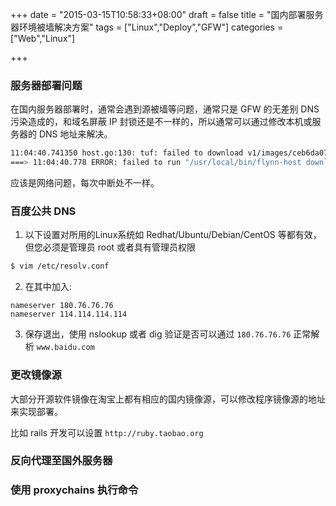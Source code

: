 +++
date = "2015-03-15T10:58:33+08:00"
draft = false
title = "国内部署服务器环境被墙解决方案"
tags = ["Linux","Deploy","GFW"]
categories = ["Web","Linux"]

+++

### 服务器部署问题

在国内服务器部署时，通常会遇到源被墙等问题，通常只是 GFW 的无差别 DNS 污染造成的，和域名屏蔽 IP 封锁还是不一样的，所以通常可以通过修改本机或服务器的 DNS 地址来解决。

```bash
11:04:40.741350 host.go:130: tuf: failed to download v1/images/ceb6da07e96d7c6e732af955c9b6f64618b4c3a3cf7c7b2a7cdad07e8af227b3/layer: read tcp 54.230.159.50:443: connection reset by peer
===> 11:04:40.778 ERROR: failed to run "/usr/local/bin/flynn-host download --repository https://dl.flynn.io/tuf --tuf-db /etc/flynn/tuf.db --config-dir /etc/flynn --bin-dir /usr/local/bin", exit status 1
```

应该是网络问题，每次中断处不一样。

### 百度公共 DNS

1. 以下设置对所用的Linux系统如 Redhat/Ubuntu/Debian/CentOS 等都有效，但您必须是管理员 root 或者具有管理员权限
```bash
$ vim /etc/resolv.conf
```
2. 在其中加入:
```
nameserver 180.76.76.76
nameserver 114.114.114.114
```
3. 保存退出，使用 nslookup 或者 dig 验证是否可以通过 `180.76.76.76` 正常解析 `www.baidu.com`

### 更改镜像源

大部分开源软件镜像在淘宝上都有相应的国内镜像源，可以修改程序镜像源的地址来实现部署。

比如 rails 开发可以设置 `http://ruby.taobao.org`

### 反向代理至国外服务器

### 使用 proxychains 执行命令